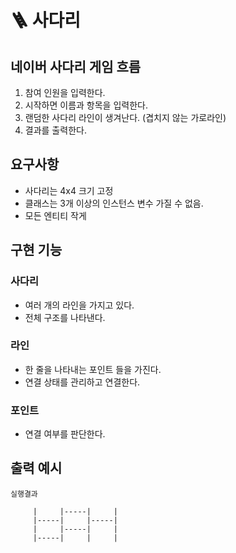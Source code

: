 # 🪜 사다리

## 네이버 사다리 게임 흐름

1. 참여 인원을 입력한다.
2. 시작하면 이름과 항목을 입력한다.
3. 랜덤한 사다리 라인이 생겨난다. (겹치지 않는 가로라인)
4. 결과를 출력한다.

## 요구사항

- 사다리는 4x4 크기 고정
- 클래스는 3개 이상의 인스턴스 변수 가질 수 없음.
- 모든 엔티티 작게

## 구현 기능

### 사다리

- 여러 개의 라인을 가지고 있다.
- 전체 구조를 나타낸다.

### 라인

- 한 줄을 나타내는 포인트 들을 가진다.
- 연결 상태를 관리하고 연결한다.

### 포인트

- 연결 여부를 판단한다.

## 출력 예시

```text
실행결과

     |     |-----|     |
     |-----|     |-----|
     |     |-----|     |
     |-----|     |     |
```
